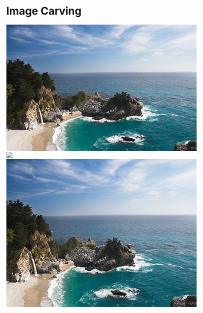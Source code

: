 # Image Carving

<img src="waterfall.png">
<img src="carving_waterfall.png">
<img src="carved_waterfall.png">
